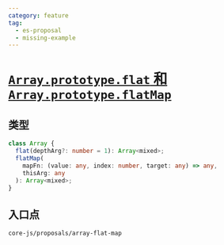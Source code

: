 ```yaml
---
category: feature
tag:
  - es-proposal
  - missing-example
---
```


# [`Array.prototype.flat` 和 `Array.prototype.flatMap`](https://github.com/tc39/proposal-flatMap)

## 类型

```ts
class Array {
  flat(depthArg?: number = 1): Array<mixed>;
  flatMap(
    mapFn: (value: any, index: number, target: any) => any,
    thisArg: any
  ): Array<mixed>;
}
```

## 入口点

```
core-js/proposals/array-flat-map
```
